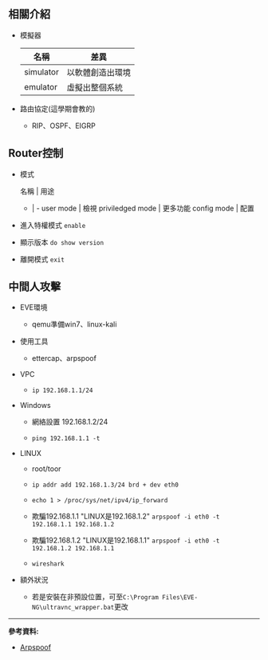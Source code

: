 ## 相關介紹

- 模擬器

    名稱|差異
    -|-
    simulator|以軟體創造出環境
    emulator|虛擬出整個系統

- 路由協定(這學期會教的)

    - RIP、OSPF、EIGRP

## Router控制

- 模式

    名稱 | 用途
    - | -
    user mode | 檢視
    priviledged mode | 更多功能
    config mode | 配置

- 進入特權模式 `enable`

- 顯示版本 `do show version`

- 離開模式 `exit`

## 中間人攻擊

- EVE環境

    - qemu準備win7、linux-kali

- 使用工具

    - ettercap、arpspoof

- VPC

    - `ip 192.168.1.1/24`

- Windows

    - 網絡設置 192.168.1.2/24

    - `ping 192.168.1.1 -t`

- LINUX

    - root/toor

    - `ip addr add 192.168.1.3/24 brd + dev eth0`

    - `echo 1 > /proc/sys/net/ipv4/ip_forward`

    - 欺騙192.168.1.1 "LINUX是192.168.1.2" `arpspoof -i eth0 -t 192.168.1.1 192.168.1.2`

    - 欺騙192.168.1.2 "LINUX是192.168.1.1" `arpspoof -i eth0 -t 192.168.1.2 192.168.1.1`

    - `wireshark`

- 額外狀況

    - 若是安裝在非預設位置，可至`C:\Program Files\EVE-NG\ultravnc_wrapper.bat`更改
---

**參考資料:**

- [Arpspoof](https://wizardforcel.gitbooks.io/daxueba-kali-linux-tutorial/content/58.html)

    
